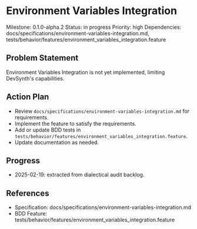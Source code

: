 # Environment Variables Integration
Milestone: 0.1.0-alpha.2
Status: in progress
Priority: high
Dependencies: docs/specifications/environment-variables-integration.md, tests/behavior/features/environment_variables_integration.feature

## Problem Statement
Environment Variables Integration is not yet implemented, limiting DevSynth's capabilities.


## Action Plan
- Review `docs/specifications/environment-variables-integration.md` for requirements.
- Implement the feature to satisfy the requirements.
- Add or update BDD tests in `tests/behavior/features/environment_variables_integration.feature`.
- Update documentation as needed.

## Progress
- 2025-02-19: extracted from dialectical audit backlog.

## References
- Specification: docs/specifications/environment-variables-integration.md
- BDD Feature: tests/behavior/features/environment_variables_integration.feature
